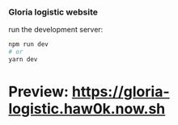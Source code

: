 ### Gloria logistic website
run the development server:

```bash
npm run dev
# or
yarn dev
```

# Preview: https://gloria-logistic.haw0k.now.sh
